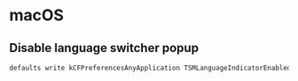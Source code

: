# macOS

## Disable language switcher popup

```bash
defaults write kCFPreferencesAnyApplication TSMLanguageIndicatorEnabled 0
```
